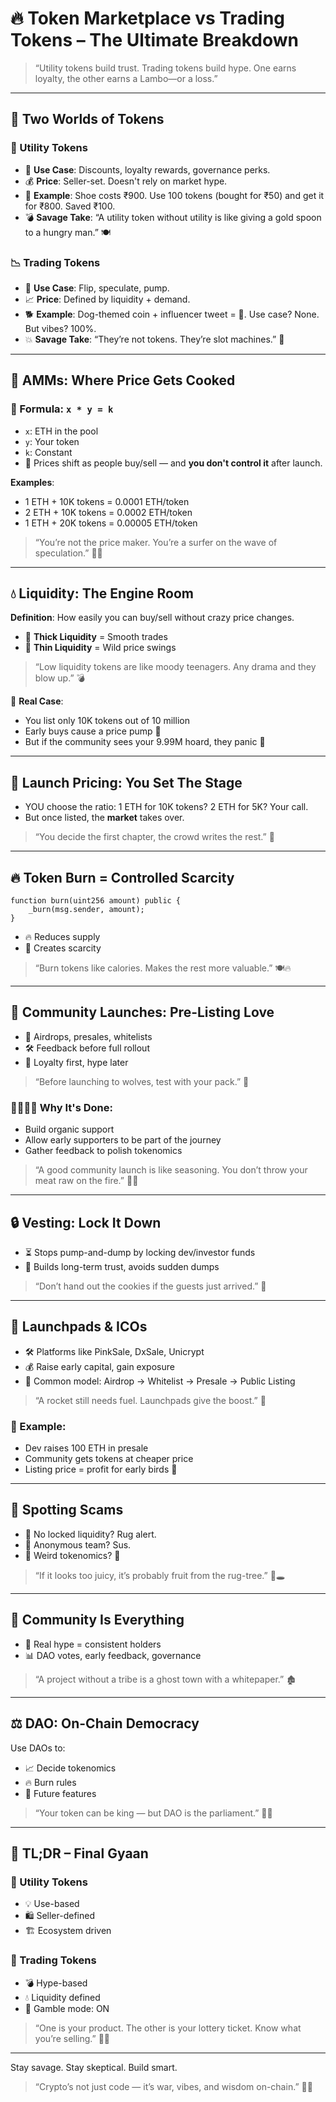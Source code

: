 # 🔥 Token Marketplace vs Trading Tokens – The Ultimate Breakdown

> “Utility tokens build trust. Trading tokens build hype. One earns loyalty, the other earns a Lambo—or a loss.”

---

## 🎯 Two Worlds of Tokens

### 🧩 Utility Tokens
- 💼 **Use Case**: Discounts, loyalty rewards, governance perks.
- 💰 **Price**: Seller-set. Doesn't rely on market hype.
- 👟 **Example**: Shoe costs ₹900. Use 100 tokens (bought for ₹50) and get it for ₹800. Saved ₹100.
- 💣 **Savage Take**: “A utility token without utility is like giving a gold spoon to a hungry man.” 🍽️

### 📉 Trading Tokens
- 🔄 **Use Case**: Flip, speculate, pump.
- 📈 **Price**: Defined by liquidity + demand.
- 🐕 **Example**: Dog-themed coin + influencer tweet = 🚀. Use case? None. But vibes? 100%.
- 💥 **Savage Take**: “They’re not tokens. They’re slot machines.” 🎰

---

## 🧮 AMMs: Where Price Gets Cooked

### 🧠 Formula: `x * y = k`
- `x`: ETH in the pool
- `y`: Your token
- `k`: Constant
- 🔁 Prices shift as people buy/sell — and **you don't control it** after launch.

**Examples**:
- 1 ETH + 10K tokens = 0.0001 ETH/token
- 2 ETH + 10K tokens = 0.0002 ETH/token
- 1 ETH + 20K tokens = 0.00005 ETH/token

> “You’re not the price maker. You’re a surfer on the wave of speculation.” 🏄‍♂️

---

## 💧 Liquidity: The Engine Room

**Definition**: How easily you can buy/sell without crazy price changes.

- 🍯 **Thick Liquidity** = Smooth trades
- 😬 **Thin Liquidity** = Wild price swings

> “Low liquidity tokens are like moody teenagers. Any drama and they blow up.” 💣

🧪 **Real Case**:
- You list only 10K tokens out of 10 million
- Early buys cause a price pump 🚀
- But if the community sees your 9.99M hoard, they panic 🤯

---

## 💎 Launch Pricing: You Set The Stage

- YOU choose the ratio: 1 ETH for 10K tokens? 2 ETH for 5K? Your call.
- But once listed, the **market** takes over.

> “You decide the first chapter, the crowd writes the rest.” 📖

---

## 🔥 Token Burn = Controlled Scarcity

```solidity
function burn(uint256 amount) public {
    _burn(msg.sender, amount);
}
```
- 🔥 Reduces supply
- 🚀 Creates scarcity

> “Burn tokens like calories. Makes the rest more valuable.” 🍽️🔥

---

## 👥 Community Launches: Pre-Listing Love

- 🎁 Airdrops, presales, whitelists
- 🛠️ Feedback before full rollout
- 🙌 Loyalty first, hype later

> “Before launching to wolves, test with your pack.” 🐺

### 👨‍👩‍👧‍👦 Why It's Done:
- Build organic support
- Allow early supporters to be part of the journey
- Gather feedback to polish tokenomics

> “A good community launch is like seasoning. You don’t throw your meat raw on the fire.” 🍖🔥

---

## 🔒 Vesting: Lock It Down

- ⏳ Stops pump-and-dump by locking dev/investor funds
- 🤝 Builds long-term trust, avoids sudden dumps

> “Don’t hand out the cookies if the guests just arrived.” 🍪

---

## 🚀 Launchpads & ICOs

- 🛠️ Platforms like PinkSale, DxSale, Unicrypt
- 💰 Raise early capital, gain exposure
- 🧬 Common model: Airdrop → Whitelist → Presale → Public Listing

> “A rocket still needs fuel. Launchpads give the boost.” 🚀

### 🧠 Example:
- Dev raises 100 ETH in presale
- Community gets tokens at cheaper price
- Listing price = profit for early birds 🐣

---

## 🧨 Spotting Scams

- 🚩 No locked liquidity? Rug alert.
- 🚩 Anonymous team? Sus.
- 🚩 Weird tokenomics? 💩

> “If it looks too juicy, it’s probably fruit from the rug-tree.” 🍌🕳️

---

## 👥 Community Is Everything

- 🔁 Real hype = consistent holders
- 📊 DAO votes, early feedback, governance

> “A project without a tribe is a ghost town with a whitepaper.” 🏚️

---

## ⚖️ DAO: On-Chain Democracy

Use DAOs to:
- 📈 Decide tokenomics
- 🔥 Burn rules
- 🔮 Future features

> “Your token can be king — but DAO is the parliament.” 👥📜

---

## 🧠 TL;DR – Final Gyaan

### 🔐 Utility Tokens
- 💡 Use-based
- 🛍️ Seller-defined
- 🏗️ Ecosystem driven

### 🧨 Trading Tokens
- 💣 Hype-based
- 💧 Liquidity defined
- 🎲 Gamble mode: ON

> “One is your product. The other is your lottery ticket. Know what you’re selling.” 🎰🧠

---

Stay savage. Stay skeptical. Build smart.

> “Crypto’s not just code — it’s war, vibes, and wisdom on-chain.” 🧠💥


